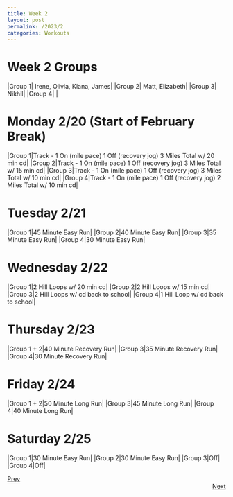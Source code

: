 ```yaml
---
title: Week 2
layout: post
permalink: /2023/2
categories: Workouts
---
```



# Week 2 Groups

|Group 1| Irene, Olivia, Kiana, James|
|Group 2| Matt, Elizabeth|
|Group 3| Nikhil|
|Group 4| |

# Monday 2/20 (Start of February Break)

|Group 1|Track - 1 On (mile pace) 1 Off (recovery jog) 3 Miles Total w/ 20 min cd|
|Group 2|Track - 1 On (mile pace) 1 Off (recovery jog) 3 Miles Total w/ 15 min cd|
|Group 3|Track - 1 On (mile pace) 1 Off (recovery jog) 3 Miles Total w/ 10 min cd|
|Group 4|Track - 1 On (mile pace) 1 Off (recovery jog) 2 Miles Total w/ 10 min cd|

# Tuesday 2/21

|Group 1|45 Minute Easy Run|
|Group 2|40 Minute Easy Run|
|Group 3|35 Minute Easy Run|
|Group 4|30 Minute Easy Run|

# Wednesday 2/22

|Group 1|2 Hill Loops w/ 20 min cd|
|Group 2|2 Hill Loops w/ 15 min cd|
|Group 3|2 Hill Loops w/ cd back to school|
|Group 4|1 Hill Loop w/ cd back to school|

# Thursday 2/23

|Group 1 + 2|40 Minute Recovery Run|
|Group 3|35 Minute Recovery Run|
|Group 4|30 Minute Recovery Run|

# Friday 2/24

|Group 1 + 2|50 Minute Long Run|
|Group 3|45 Minute Long Run|
|Group 4|40 Minute Long Run|

# Saturday 2/25

|Group 1|30 Minute Easy Run|
|Group 2|30 Minute Easy Run|
|Group 3|Off|
|Group 4|Off|


<div style="text-align: left"> <a href="{{site.baseurl}}/2023/1">Prev</a></div> 
<div style="text-align: right"> <a href="{{site.baseurl}}/2023/3">Next</a></div>
